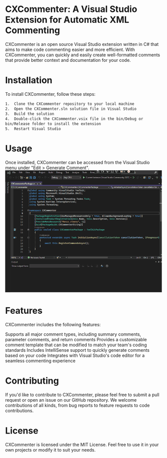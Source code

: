 # CXCommenter: A Visual Studio Extension for Automatic XML Commenting

CXCommenter is an open source Visual Studio extension written in C# that aims to make code commenting easier and more efficient. With CXCommenter, you can quickly and easily create well-formatted comments that provide better context and documentation for your code.

# Installation
To install CXCommenter, follow these steps:

    1.  Clone the CXCommenter repository to your local machine
    2.  Open the CXCommenter.sln solution file in Visual Studio
    3.  Build the solution
    4.  Double-click the CXCommenter.vsix file in the bin/Debug or bin/Release folder to install the extension
    5.  Restart Visual Studio

# Usage
Once installed, CXCommenter can be accessed from the Visual Studio menu under "Edit > Generate Comment". 
![](generatecomment.gif)


# Features
CXCommenter includes the following features:

Supports all major comment types, including summary comments, parameter comments, and return comments
Provides a customizable comment template that can be modified to match your team's coding standards
Includes IntelliSense support to quickly generate comments based on your code
Integrates with Visual Studio's code editor for a seamless commenting experience

# Contributing
If you'd like to contribute to CXCommenter, please feel free to submit a pull request or open an issue on our GitHub repository. We welcome contributions of all kinds, from bug reports to feature requests to code contributions.

# License
CXCommenter is licensed under the MIT License. Feel free to use it in your own projects or modify it to suit your needs.
